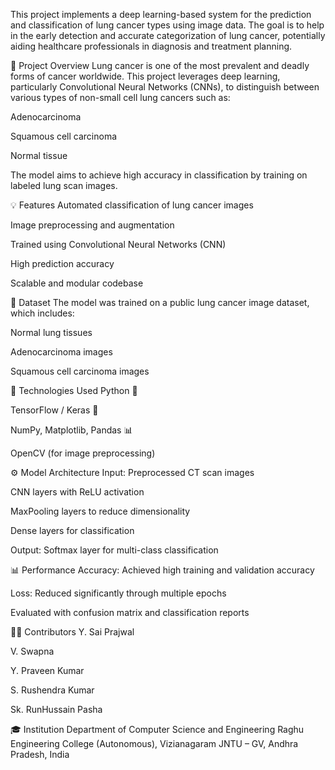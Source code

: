 This project implements a deep learning-based system for the prediction and classification of lung cancer types using image data. The goal is to help in the early detection and accurate categorization of lung cancer, potentially aiding healthcare professionals in diagnosis and treatment planning.

📌 Project Overview
Lung cancer is one of the most prevalent and deadly forms of cancer worldwide. This project leverages deep learning, particularly Convolutional Neural Networks (CNNs), to distinguish between various types of non-small cell lung cancers such as:

Adenocarcinoma

Squamous cell carcinoma

Normal tissue

The model aims to achieve high accuracy in classification by training on labeled lung scan images.

💡 Features
Automated classification of lung cancer images

Image preprocessing and augmentation

Trained using Convolutional Neural Networks (CNN)

High prediction accuracy

Scalable and modular codebase

📁 Dataset
The model was trained on a public lung cancer image dataset, which includes:

Normal lung tissues

Adenocarcinoma images

Squamous cell carcinoma images

🧠 Technologies Used
Python 🐍

TensorFlow / Keras 🤖

NumPy, Matplotlib, Pandas 📊

OpenCV (for image preprocessing)

⚙️ Model Architecture
Input: Preprocessed CT scan images

CNN layers with ReLU activation

MaxPooling layers to reduce dimensionality

Dense layers for classification

Output: Softmax layer for multi-class classification

📊 Performance
Accuracy: Achieved high training and validation accuracy

Loss: Reduced significantly through multiple epochs

Evaluated with confusion matrix and classification reports


👨‍💻 Contributors
Y. Sai Prajwal

V. Swapna

Y. Praveen Kumar

S. Rushendra Kumar

Sk. RunHussain Pasha

🎓 Institution
Department of Computer Science and Engineering
Raghu Engineering College (Autonomous), Vizianagaram
JNTU – GV, Andhra Pradesh, India
